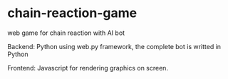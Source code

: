 # chain-reaction-game
web game for chain reaction with AI bot 

Backend: Python using web.py framework, the complete bot is writted in Python

Frontend: Javascript for rendering graphics on screen. 
